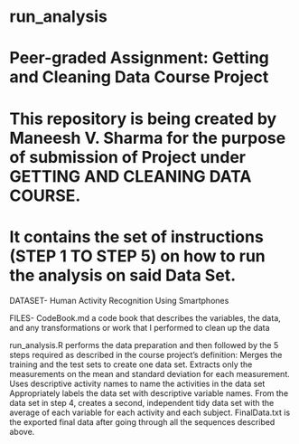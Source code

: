 # run_analysis
# Peer-graded Assignment: Getting and Cleaning Data Course Project
# This repository is being created by Maneesh V. Sharma for the purpose of submission of Project under GETTING AND CLEANING DATA COURSE. 
# It contains the set of instructions (STEP 1 TO STEP 5) on how to run the analysis on said Data Set. 

DATASET-
Human Activity Recognition Using Smartphones

FILES-
CodeBook.md a code book that describes the variables, the data, and any transformations or work that I performed to clean up the data

run_analysis.R performs the data preparation and then followed by the 5 steps required as described in the course project’s definition:
Merges the training and the test sets to create one data set.
Extracts only the measurements on the mean and standard deviation for each measurement.
Uses descriptive activity names to name the activities in the data set
Appropriately labels the data set with descriptive variable names.
From the data set in step 4, creates a second, independent tidy data set with the average of each variable for each activity and each subject.
FinalData.txt is the exported final data after going through all the sequences described above.
